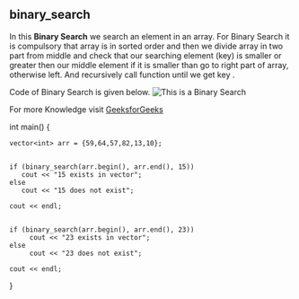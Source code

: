 ## binary_search

In this **Binary Search** we search an element in an array.
For Binary Search it is compulsory that array is in sorted order and then we divide array in two part from middle and check that our searching element (key) is smaller or greater then our middle element if it is smaller than go to right part of array, otherwise left. And recursively call function until we get key . 

Code of Binary Search is given below.
![This is a Binary Search](https://media.istockphoto.com/photos/searching-picture-id146052752)

For more Knowledge visit [GeeksforGeeks](https://www.geeksforgeeks.org/linear-search/)

int main()
{
    
    vector<int> arr = {59,64,57,82,13,10};
     
   
    if (binary_search(arr.begin(), arr.end(), 15))
       cout << "15 exists in vector";
    else
       cout << "15 does not exist";
      
    cout << endl;
     
    
    if (binary_search(arr.begin(), arr.end(), 23))
         cout << "23 exists in vector";
    else
         cout << "23 does not exist";
      
    cout << endl;   
}
